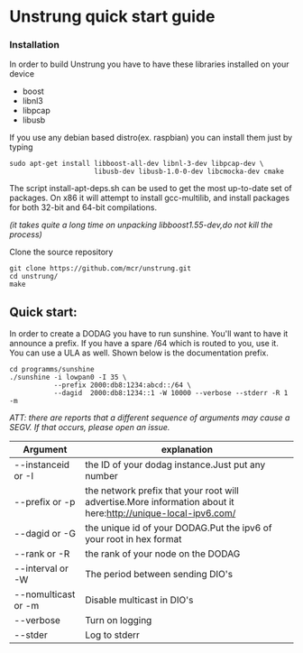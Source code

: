 # Unstrung quick start guide


### Installation

In order to build Unstrung you have to have these libraries installed on your device
* boost
* libnl3
* libpcap
* libusb

If you use any debian based distro(ex. raspbian) you can install them just by typing
```
sudo apt-get install libboost-all-dev libnl-3-dev libpcap-dev \
                     libusb-dev libusb-1.0-0-dev libcmocka-dev cmake
```

The script install-apt-deps.sh can be used to get the most up-to-date set of packages.
On x86 it will attempt to install gcc-multilib, and install packages for both 32-bit and 64-bit compilations.

*(it takes quite a long time on unpacking libboost1.55-dev,do not kill the process)*

Clone the source repository
```
git clone https://github.com/mcr/unstrung.git
cd unstrung/
make
```

## Quick start:

In order to create a DODAG you have to run sunshine.  You'll want to have it
announce a prefix.   If you have a spare /64 which is routed to you, use it.
You can use a ULA as well.  Shown below is the documentation prefix.
```
cd programms/sunshine
./sunshine -i lowpan0 -I 35 \
           --prefix 2000:db8:1234:abcd::/64 \
           --dagid  2000:db8:1234::1 -W 10000 --verbose --stderr -R 1 -m
```
*ATT: there are reports that a different sequence of arguments may cause a SEGV. If that occurs, please open an issue.*

| Argument | explanation |
| ------ | ------ |
| -\-instanceid or \-I | the ID of your dodag instance.Just put any number |
| -\-prefix or \-p | the network prefix that your root will advertise.More information about it here:http://unique-local-ipv6.com/ |
| -\-dagid or \-G | the unique id of your DODAG.Put the ipv6 of your root in hex format |
| -\-rank or \-R | the rank of your node on the DODAG |
| -\-interval or \-W | The period between sending DIO's |
| -\-nomulticast or \-m | Disable multicast in DIO's |
| -\-verbose | Turn on logging |
| -\-stder | Log to stderr |